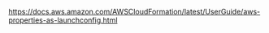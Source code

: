https://docs.aws.amazon.com/AWSCloudFormation/latest/UserGuide/aws-properties-as-launchconfig.html


